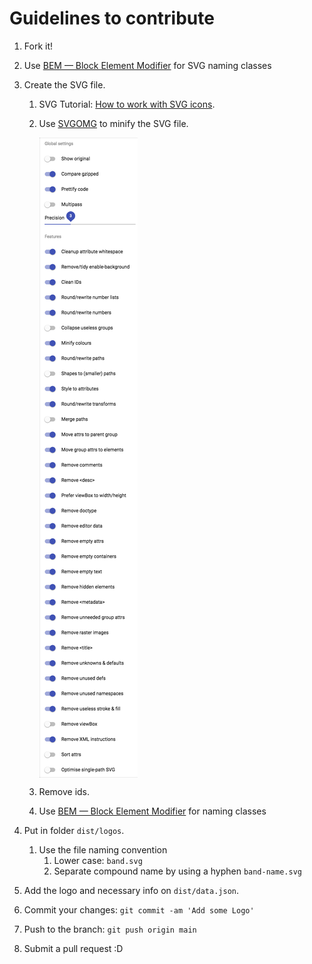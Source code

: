 # Guidelines to contribute

1.  Fork it!

1.  Use [BEM — Block Element Modifier](https://bem.info) for SVG naming classes

1.  Create the SVG file.

    1.  SVG Tutorial: [How to work with SVG icons](https://fvsch.com/svg-icons).

    1.  Use [SVGOMG](https://jakearchibald.github.io/svgomg/) to minify the
        SVG file.

        <img src="docs/svgomg-settings.png" align="top" alt="">

    1.  Remove ids.

    1.  Use [BEM — Block Element Modifier](https://bem.info) for naming classes

1.  Put in folder `dist/logos`.

    1. Use the file naming convention
       1. Lower case: `band.svg`
       1. Separate compound name by using a hyphen `band-name.svg`

1.  Add the logo and necessary info on `dist/data.json`.

1.  Commit your changes: `git commit -am 'Add some Logo'`

1.  Push to the branch: `git push origin main`

1.  Submit a pull request :D

